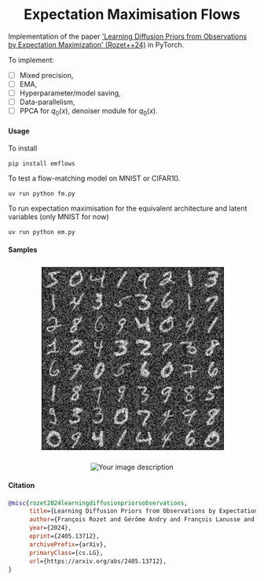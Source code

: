 <h1 align='center'> Expectation Maximisation Flows </h1>

Implementation of the paper ['Learning Diffusion Priors from Observations by Expectation Maximization' (Rozet++24)](https://arxiv.org/abs/2405.13712) in PyTorch. 

To implement:
- [ ] Mixed precision,
- [ ] EMA,
- [ ] Hyperparameter/model saving,
- [ ] Data-parallelism,
- [ ] PPCA for $q_0(x)$, denoiser module for $q_0(x)$.

#### Usage

To install

```
pip install emflows 
```

To test a flow-matching model on MNIST or CIFAR10.

```
uv run python fm.py
```

To run expectation maximisation for the equivalent architecture and latent variables (only MNIST for now)

```
uv run python em.py
```

#### Samples

<p align="center">
  <picture>
    <img src="assets/data.png" alt="Your image description">
  </picture>
</p>

<p align="center">
  <picture>
    <img src="assets/mnist_em_fm.gif" alt="Your image description">
  </picture>
</p>


#### Citation

```bibtex
@misc{rozet2024learningdiffusionpriorsobservations,
      title={Learning Diffusion Priors from Observations by Expectation Maximization}, 
      author={François Rozet and Gérôme Andry and François Lanusse and Gilles Louppe},
      year={2024},
      eprint={2405.13712},
      archivePrefix={arXiv},
      primaryClass={cs.LG},
      url={https://arxiv.org/abs/2405.13712}, 
}
```